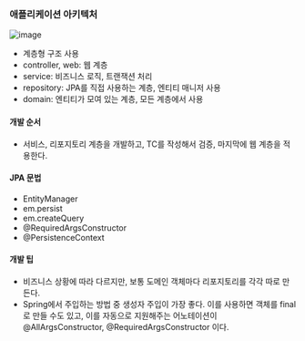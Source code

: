 ### 애플리케이션 아키텍처

![image](https://user-images.githubusercontent.com/24373728/177555491-fddc7f6f-21f4-473a-a215-d802f0c70604.png)

- 계층형 구조 사용
- controller, web: 웹 계층
- service: 비즈니스 로직, 트랜잭션 처리
- repository: JPA를 직접 사용하는 계층, 엔티티 매니저 사용
- domain: 엔티티가 모여 있는 계층, 모든 계층에서 사용

#### 개발 순서
- 서비스, 리포지토리 계층을 개발하고, TC를 작성해서 검증, 마지막에 웹 계층을 적용한다. 

#### JPA 문법
- EntityManager
- em.persist
- em.createQuery
- @RequiredArgsConstructor
- @PersistenceContext


#### 개발 팁
- 비즈니스 상황에 따라 다르지만, 보통 도메인 객체마다 리포지토리를 각각 따로 만든다.
- Spring에서 주입하는 방법 중 생성자 주입이 가장 좋다. 이를 사용하면 객체를 final로 만들 수도 있고, 이를 자동으로 지원해주는 어노테이션이 @AllArgsConstructor, @RequiredArgsConstructor 이다.
